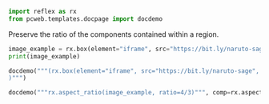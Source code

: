 ```python exec
import reflex as rx
from pcweb.templates.docpage import docdemo
```

Preserve the ratio of the components contained within a region.

```python exec
image_example = rx.box(element="iframe", src="https://bit.ly/naruto-sage", border_color="red")
print(image_example)
```

```python eval
docdemo("""(rx.box(element="iframe", src="https://bit.ly/naruto-sage", border_color="red")
)""")
```

```python eval
docdemo("""rx.aspect_ratio(image_example, ratio=4/3)""", comp=rx.aspect_ratio(image_example, ratio=4/3))
```

